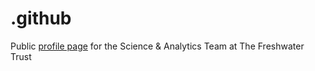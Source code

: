 # .github
Public [profile page](https://github.com/thefreshwatertrust/.github/blob/main/profile/README.md) for the Science &amp; Analytics Team at The Freshwater Trust
